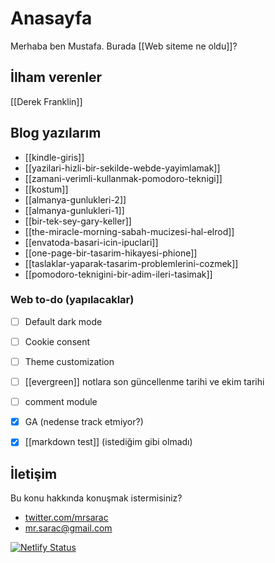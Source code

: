 # Anasayfa

Merhaba ben Mustafa.
Burada [[Web siteme ne oldu]]?

## İlham verenler
[[Derek Franklin]]

## Blog yazılarım
- [[kindle-giris]]
- [[yazilari-hizli-bir-sekilde-webde-yayimlamak]]
- [[zamani-verimli-kullanmak-pomodoro-teknigi]]
- [[kostum]]
- [[almanya-gunlukleri-2]]
- [[almanya-gunlukleri-1]]
- [[bir-tek-sey-gary-keller]]
- [[the-miracle-morning-sabah-mucizesi-hal-elrod]]
- [[envatoda-basari-icin-ipuclari]]
- [[one-page-bir-tasarim-hikayesi-phione]]
- [[taslaklar-yaparak-tasarim-problemlerini-cozmek]]
- [[pomodoro-teknigini-bir-adim-ileri-tasimak]]

### Web to-do (yapılacaklar)
- [ ] Default dark mode
- [ ] Cookie consent
- [ ] Theme customization
- [ ] [[evergreen]] notlara son güncellenme tarihi ve ekim tarihi
- [ ] comment module
- [x] GA (nedense track etmiyor?)
- [x] [[markdown test]] (istediğim gibi olmadı)


## İletişim
Bu konu hakkında konuşmak istermisiniz?
- [twitter.com/mrsarac](https://twitter.com/mrsarac)
- mr.sarac@gmail.com
  

  
[![Netlify Status](https://api.netlify.com/api/v1/badges/ce005a00-4fde-4ede-abfe-1f59285ae3bb/deploy-status)](https://app.netlify.com/sites/mustafasarac/deploys)